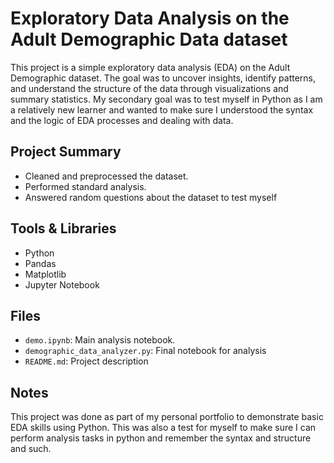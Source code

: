 # Exploratory Data Analysis on the Adult Demographic Data dataset

This project is a simple exploratory data analysis (EDA) on the Adult Demographic dataset. The goal was to uncover insights, identify patterns, and understand the structure of the data through visualizations and summary statistics. My secondary goal was to test myself in Python as I am a relatively new learner and wanted to make sure I understood the syntax and the logic of EDA processes and dealing with data. 

##  Project Summary

- Cleaned and preprocessed the dataset.
- Performed standard analysis.
- Answered random questions about the dataset to test myself 
  

##  Tools & Libraries

- Python
- Pandas
- Matplotlib
- Jupyter Notebook

##  Files

- `demo.ipynb`: Main analysis notebook.
- `demographic_data_analyzer.py`: Final notebook for analysis
- `README.md`: Project description

##  Notes

This project was done as part of my personal portfolio to demonstrate basic EDA skills using Python. This was also a test for myself to make sure I can perform analysis tasks in python and remember the syntax and structure and such.

